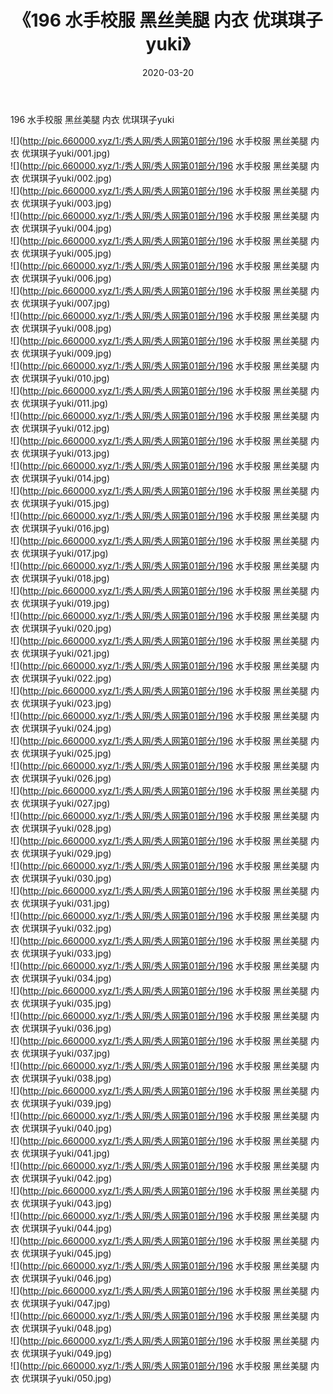 ﻿---
layout: post
title:  《196 水手校服 黑丝美腿 内衣 优琪琪子yuki》
date:   2020-03-20
img: http://pic.660000.xyz/1:/秀人网/秀人网第01部分/196 水手校服 黑丝美腿 内衣 优琪琪子yuki/000.jpg
categories: [美女, 清纯, 唯美]
---

196 水手校服 黑丝美腿 内衣 优琪琪子yuki

  ![](http://pic.660000.xyz/1:/秀人网/秀人网第01部分/196 水手校服 黑丝美腿 内衣 优琪琪子yuki/001.jpg) <br> ![](http://pic.660000.xyz/1:/秀人网/秀人网第01部分/196 水手校服 黑丝美腿 内衣 优琪琪子yuki/002.jpg) <br> ![](http://pic.660000.xyz/1:/秀人网/秀人网第01部分/196 水手校服 黑丝美腿 内衣 优琪琪子yuki/003.jpg) <br> ![](http://pic.660000.xyz/1:/秀人网/秀人网第01部分/196 水手校服 黑丝美腿 内衣 优琪琪子yuki/004.jpg) <br> ![](http://pic.660000.xyz/1:/秀人网/秀人网第01部分/196 水手校服 黑丝美腿 内衣 优琪琪子yuki/005.jpg) <br> ![](http://pic.660000.xyz/1:/秀人网/秀人网第01部分/196 水手校服 黑丝美腿 内衣 优琪琪子yuki/006.jpg) <br> ![](http://pic.660000.xyz/1:/秀人网/秀人网第01部分/196 水手校服 黑丝美腿 内衣 优琪琪子yuki/007.jpg) <br> ![](http://pic.660000.xyz/1:/秀人网/秀人网第01部分/196 水手校服 黑丝美腿 内衣 优琪琪子yuki/008.jpg) <br> ![](http://pic.660000.xyz/1:/秀人网/秀人网第01部分/196 水手校服 黑丝美腿 内衣 优琪琪子yuki/009.jpg) <br> ![](http://pic.660000.xyz/1:/秀人网/秀人网第01部分/196 水手校服 黑丝美腿 内衣 优琪琪子yuki/010.jpg) <br> ![](http://pic.660000.xyz/1:/秀人网/秀人网第01部分/196 水手校服 黑丝美腿 内衣 优琪琪子yuki/011.jpg) <br> ![](http://pic.660000.xyz/1:/秀人网/秀人网第01部分/196 水手校服 黑丝美腿 内衣 优琪琪子yuki/012.jpg) <br> ![](http://pic.660000.xyz/1:/秀人网/秀人网第01部分/196 水手校服 黑丝美腿 内衣 优琪琪子yuki/013.jpg) <br> ![](http://pic.660000.xyz/1:/秀人网/秀人网第01部分/196 水手校服 黑丝美腿 内衣 优琪琪子yuki/014.jpg) <br> ![](http://pic.660000.xyz/1:/秀人网/秀人网第01部分/196 水手校服 黑丝美腿 内衣 优琪琪子yuki/015.jpg) <br> ![](http://pic.660000.xyz/1:/秀人网/秀人网第01部分/196 水手校服 黑丝美腿 内衣 优琪琪子yuki/016.jpg) <br> ![](http://pic.660000.xyz/1:/秀人网/秀人网第01部分/196 水手校服 黑丝美腿 内衣 优琪琪子yuki/017.jpg) <br> ![](http://pic.660000.xyz/1:/秀人网/秀人网第01部分/196 水手校服 黑丝美腿 内衣 优琪琪子yuki/018.jpg) <br> ![](http://pic.660000.xyz/1:/秀人网/秀人网第01部分/196 水手校服 黑丝美腿 内衣 优琪琪子yuki/019.jpg) <br> ![](http://pic.660000.xyz/1:/秀人网/秀人网第01部分/196 水手校服 黑丝美腿 内衣 优琪琪子yuki/020.jpg) <br> ![](http://pic.660000.xyz/1:/秀人网/秀人网第01部分/196 水手校服 黑丝美腿 内衣 优琪琪子yuki/021.jpg) <br> ![](http://pic.660000.xyz/1:/秀人网/秀人网第01部分/196 水手校服 黑丝美腿 内衣 优琪琪子yuki/022.jpg) <br> ![](http://pic.660000.xyz/1:/秀人网/秀人网第01部分/196 水手校服 黑丝美腿 内衣 优琪琪子yuki/023.jpg) <br> ![](http://pic.660000.xyz/1:/秀人网/秀人网第01部分/196 水手校服 黑丝美腿 内衣 优琪琪子yuki/024.jpg) <br> ![](http://pic.660000.xyz/1:/秀人网/秀人网第01部分/196 水手校服 黑丝美腿 内衣 优琪琪子yuki/025.jpg) <br> ![](http://pic.660000.xyz/1:/秀人网/秀人网第01部分/196 水手校服 黑丝美腿 内衣 优琪琪子yuki/026.jpg) <br> ![](http://pic.660000.xyz/1:/秀人网/秀人网第01部分/196 水手校服 黑丝美腿 内衣 优琪琪子yuki/027.jpg) <br> ![](http://pic.660000.xyz/1:/秀人网/秀人网第01部分/196 水手校服 黑丝美腿 内衣 优琪琪子yuki/028.jpg) <br> ![](http://pic.660000.xyz/1:/秀人网/秀人网第01部分/196 水手校服 黑丝美腿 内衣 优琪琪子yuki/029.jpg) <br> ![](http://pic.660000.xyz/1:/秀人网/秀人网第01部分/196 水手校服 黑丝美腿 内衣 优琪琪子yuki/030.jpg) <br> ![](http://pic.660000.xyz/1:/秀人网/秀人网第01部分/196 水手校服 黑丝美腿 内衣 优琪琪子yuki/031.jpg) <br> ![](http://pic.660000.xyz/1:/秀人网/秀人网第01部分/196 水手校服 黑丝美腿 内衣 优琪琪子yuki/032.jpg) <br> ![](http://pic.660000.xyz/1:/秀人网/秀人网第01部分/196 水手校服 黑丝美腿 内衣 优琪琪子yuki/033.jpg) <br> ![](http://pic.660000.xyz/1:/秀人网/秀人网第01部分/196 水手校服 黑丝美腿 内衣 优琪琪子yuki/034.jpg) <br> ![](http://pic.660000.xyz/1:/秀人网/秀人网第01部分/196 水手校服 黑丝美腿 内衣 优琪琪子yuki/035.jpg) <br> ![](http://pic.660000.xyz/1:/秀人网/秀人网第01部分/196 水手校服 黑丝美腿 内衣 优琪琪子yuki/036.jpg) <br> ![](http://pic.660000.xyz/1:/秀人网/秀人网第01部分/196 水手校服 黑丝美腿 内衣 优琪琪子yuki/037.jpg) <br> ![](http://pic.660000.xyz/1:/秀人网/秀人网第01部分/196 水手校服 黑丝美腿 内衣 优琪琪子yuki/038.jpg) <br> ![](http://pic.660000.xyz/1:/秀人网/秀人网第01部分/196 水手校服 黑丝美腿 内衣 优琪琪子yuki/039.jpg) <br> ![](http://pic.660000.xyz/1:/秀人网/秀人网第01部分/196 水手校服 黑丝美腿 内衣 优琪琪子yuki/040.jpg) <br> ![](http://pic.660000.xyz/1:/秀人网/秀人网第01部分/196 水手校服 黑丝美腿 内衣 优琪琪子yuki/041.jpg) <br> ![](http://pic.660000.xyz/1:/秀人网/秀人网第01部分/196 水手校服 黑丝美腿 内衣 优琪琪子yuki/042.jpg) <br> ![](http://pic.660000.xyz/1:/秀人网/秀人网第01部分/196 水手校服 黑丝美腿 内衣 优琪琪子yuki/043.jpg) <br> ![](http://pic.660000.xyz/1:/秀人网/秀人网第01部分/196 水手校服 黑丝美腿 内衣 优琪琪子yuki/044.jpg) <br> ![](http://pic.660000.xyz/1:/秀人网/秀人网第01部分/196 水手校服 黑丝美腿 内衣 优琪琪子yuki/045.jpg) <br> ![](http://pic.660000.xyz/1:/秀人网/秀人网第01部分/196 水手校服 黑丝美腿 内衣 优琪琪子yuki/046.jpg) <br> ![](http://pic.660000.xyz/1:/秀人网/秀人网第01部分/196 水手校服 黑丝美腿 内衣 优琪琪子yuki/047.jpg) <br> ![](http://pic.660000.xyz/1:/秀人网/秀人网第01部分/196 水手校服 黑丝美腿 内衣 优琪琪子yuki/048.jpg) <br> ![](http://pic.660000.xyz/1:/秀人网/秀人网第01部分/196 水手校服 黑丝美腿 内衣 优琪琪子yuki/049.jpg) <br> ![](http://pic.660000.xyz/1:/秀人网/秀人网第01部分/196 水手校服 黑丝美腿 内衣 优琪琪子yuki/050.jpg) <br>
